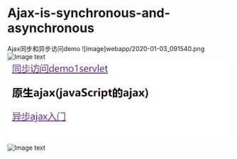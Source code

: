 # Ajax-is-synchronous-and-asynchronous
Ajax同步和异步访问demo
![image]webapp/2020-01-03_091540.png
![Image text](2019-12-30_212137.png)
![Image text](web/2020-01-03_091540.png)
![Image text](src/main/webapp/images/banner_3.jpg)
